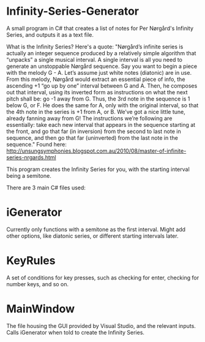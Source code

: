 # Infinity-Series-Generator
A small program in C# that creates a list of notes for Per Nørgård's Infinity Series, and outputs it as a text file.

What is the Infinity Series?
Here's a quote:
"Nørgård’s infinite series is actually an integer sequence produced by a relatively simple algorithm that “unpacks” a single musical interval. A single interval is all you need to generate an unstoppable Nørgård sequence. Say you want to begin a piece with the melody G - A. Let’s assume just white notes (diatonic) are in use. From this melody, Nørgård would extract an essential piece of info, the ascending +1 “go up by one” interval between G and A. Then, he composes out that interval, using its inverted form as instructions on what the next pitch shall be: go -1 away from G. Thus, the 3rd note in the sequence is 1 below G, or F. He does the same for A, only with the original interval, so that the 4th note in the series is +1 from A, or B. We’ve got a nice little tune, already fanning away from G! The instructions we’re following are essentially: take each new interval that appears in the sequence starting at the front, and go that far (in inversion) from the second to last note in sequence, and then go that far (uninverted) from the last note in the sequence."
Found here: http://unsungsymphonies.blogspot.com.au/2010/08/master-of-infinite-series-nrgards.html

This program creates the Infinity Series for you, with the starting interval being a semitone.

There are 3 main C# files used:

# iGenerator
Currently only functions with a semitone as the first interval. Might add other options, like diatonic series, or different starting intervals later.

# KeyRules
A set of conditions for key presses, such as checking for enter, checking for number keys, and so on.

# MainWindow
The file housing the GUI provided by Visual Studio, and the relevant inputs. Calls iGenerator when told to create the Infinity Series.

